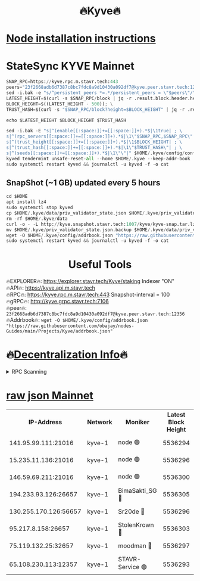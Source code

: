 <h1 align="center"> 🔥Kyve🔥</h1>

[Node installation instructions](https://github.com/obajay/nodes-Guides/tree/main/Projects/Kyve)
=
# StateSync KYVE Mainnet
```python
SNAP_RPC=https://kyve.rpc.m.stavr.tech:443
peers="23f2668adb6d7387c8bc7fdc8a9d10430a092df7@kyve.peer.stavr.tech:12356"
sed -i.bak -e "s/^persistent_peers *=.*/persistent_peers = \"$peers\"/" $HOME/.kyve/config/config.toml
LATEST_HEIGHT=$(curl -s $SNAP_RPC/block | jq -r .result.block.header.height); \
BLOCK_HEIGHT=$((LATEST_HEIGHT - 500)); \
TRUST_HASH=$(curl -s "$SNAP_RPC/block?height=$BLOCK_HEIGHT" | jq -r .result.block_id.hash)

echo $LATEST_HEIGHT $BLOCK_HEIGHT $TRUST_HASH

sed -i.bak -E "s|^(enable[[:space:]]+=[[:space:]]+).*$|\1true| ; \
s|^(rpc_servers[[:space:]]+=[[:space:]]+).*$|\1\"$SNAP_RPC,$SNAP_RPC\"| ; \
s|^(trust_height[[:space:]]+=[[:space:]]+).*$|\1$BLOCK_HEIGHT| ; \
s|^(trust_hash[[:space:]]+=[[:space:]]+).*$|\1\"$TRUST_HASH\"| ; \
s|^(seeds[[:space:]]+=[[:space:]]+).*$|\1\"\"|" $HOME/.kyve/config/config.toml
kyved tendermint unsafe-reset-all --home $HOME/.kyve --keep-addr-book
sudo systemctl restart kyved && journalctl -u kyved -f -o cat
```

## SnapShot (~1 GB) updated every 5 hours
```python
cd $HOME
apt install lz4
sudo systemctl stop kyved
cp $HOME/.kyve/data/priv_validator_state.json $HOME/.kyve/priv_validator_state.json.backup
rm -rf $HOME/.kyve/data
curl -o - -L http://kyve.snapshot.stavr.tech:1007/kyve/kyve-snap.tar.lz4 | lz4 -c -d - | tar -x -C $HOME/.kyve --strip-components 2
mv $HOME/.kyve/priv_validator_state.json.backup $HOME/.kyve/data/priv_validator_state.json
wget -O $HOME/.kyve/config/addrbook.json "https://raw.githubusercontent.com/obajay/nodes-Guides/main/Projects/Kyve/addrbook.json"
sudo systemctl restart kyved && journalctl -u kyved -f -o cat
```

<h1 align="center"> Useful Tools</h1>

🔥EXPLORER🔥:     https://explorer.stavr.tech/Kyve/staking        Indexer "ON" \
🔥API🔥: 			 		https://kyve.api.m.stavr.tech \
🔥RPC🔥:          https://kyve.rpc.m.stavr.tech:443	              Snapshot-interval = 100 \
🔥gRPC🔥:         http://kyve.grpc.stavr.tech:7106 \
🔥peer🔥:					`23f2668adb6d7387c8bc7fdc8a9d10430a092df7@kyve.peer.stavr.tech:12356` \
🔥Addrbook🔥:    ```wget -O $HOME/.kyve/config/addrbook.json "https://raw.githubusercontent.com/obajay/nodes-Guides/main/Projects/Kyve/addrbook.json"```

🔥[Decentralization Info](https://github.com/obajay/StateSync-snapshots/tree/main/Projects/Kyve/Decentralization)🔥
=

<details>
<summary>RPC Scanning</summary>

<h2 align="center"> We scan nodes in real time every 4 hours. And we provide the final result of RPC endpoints.
We cannot influence the operation of these nodes in any way. </h2>


```python
If Voting Power is higher than 0 --> then the Node is a validator of the network and may be subject to attack and be a potential threat to the chain.
```
```python
We marked such validators with a red symbol
```

</details>

[raw json Mainnet](https://rpc-check.kyvem.stavr.tech/kyvem/rpc-kyvem-result.json)
=



<table><tr><th>IP-Address</th><th>Network</th><th>Moniker</th><th>Latest Block Height</th><th>Earliest Block Height</th><th>Catching Up</th><th>Tx Index</th><th>Voting Power</th><th>Scan Time</th></tr><tr><td>141.95.99.111:21016</td><td>kyve-1</td><td>node 🟢</td><td>5536294</td><td>1</td><td>False</td><td>off</td><td>0</td><td>2024-03-27T00:28:13.076857715UTC</td></tr><tr><td>15.235.11.136:21016</td><td>kyve-1</td><td>node 🟢</td><td>5536296</td><td>1</td><td>False</td><td>off</td><td>0</td><td>2024-03-27T00:28:23.854596485UTC</td></tr><tr><td>146.59.69.211:21016</td><td>kyve-1</td><td>node 🟢</td><td>5536300</td><td>1</td><td>False</td><td>off</td><td>0</td><td>2024-03-27T00:28:47.320640632UTC</td></tr><tr><td>194.233.93.126:26657</td><td>kyve-1</td><td>BimaSakti_SG 🔴</td><td>5536305</td><td>2646001</td><td>False</td><td>off</td><td>651</td><td>2024-03-27T00:29:15.047495481UTC</td></tr><tr><td>130.255.170.126:56657</td><td>kyve-1</td><td>Sr20de 🔴</td><td>5536296</td><td>5217201</td><td>False</td><td>off</td><td>8459</td><td>2024-03-27T00:28:24.204161313UTC</td></tr><tr><td>95.217.8.158:26657</td><td>kyve-1</td><td>StolenKrown 🔴</td><td>5536303</td><td>5430801</td><td>False</td><td>on</td><td>2499</td><td>2024-03-27T00:29:06.044627035UTC</td></tr><tr><td>75.119.132.25:32657</td><td>kyve-1</td><td>moodman 🔴</td><td>5536297</td><td>5436297</td><td>False</td><td>off</td><td>6865</td><td>2024-03-27T00:28:28.656914378UTC</td></tr><tr><td>65.108.230.113:12357</td><td>kyve-1</td><td>STAVR-Service 🟢</td><td>5536293</td><td>5534701</td><td>False</td><td>on</td><td>0</td><td>2024-03-27T00:28:06.735137969UTC</td></tr></table>
